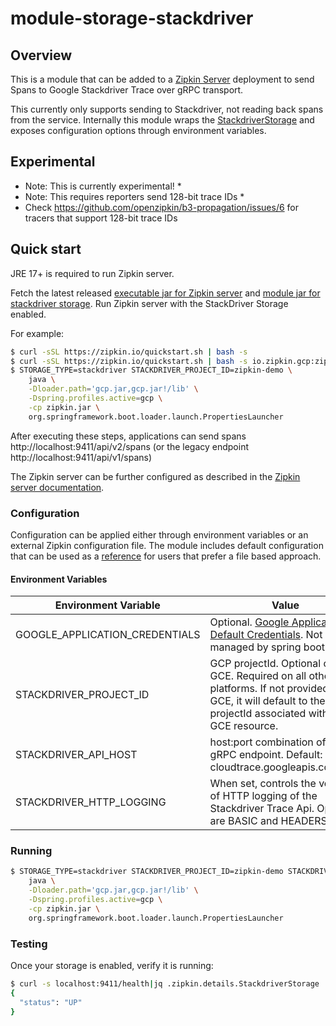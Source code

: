 # module-storage-stackdriver

## Overview

This is a module that can be added to a [Zipkin Server](https://github.com/openzipkin/zipkin/tree/master/zipkin-server)
deployment to send Spans to Google Stackdriver Trace over gRPC transport.

This currently only supports sending to Stackdriver, not reading back spans from the service.
Internally this module wraps the [StackdriverStorage](https://github.com/openzipkin/zipkin-gcp/tree/master/storage-stackdriver)
and exposes configuration options through environment variables.

## Experimental
* Note: This is currently experimental! *
* Note: This requires reporters send 128-bit trace IDs *
* Check https://github.com/openzipkin/b3-propagation/issues/6 for tracers that support 128-bit trace IDs

## Quick start

JRE 17+ is required to run Zipkin server.

Fetch the latest released
[executable jar for Zipkin server](https://search.maven.org/remote_content?g=io.zipkin&a=zipkin-server&v=LATEST&c=exec)
and
[module jar for stackdriver storage](https://search.maven.org/remote_content?g=io.zipkin.gcp&a=zipkin-module-gcp&v=LATEST&c=module).
Run Zipkin server with the StackDriver Storage enabled.

For example:

```bash
$ curl -sSL https://zipkin.io/quickstart.sh | bash -s
$ curl -sSL https://zipkin.io/quickstart.sh | bash -s io.zipkin.gcp:zipkin-module-gcp:LATEST:module gcp.jar
$ STORAGE_TYPE=stackdriver STACKDRIVER_PROJECT_ID=zipkin-demo \
    java \
    -Dloader.path='gcp.jar,gcp.jar!/lib' \
    -Dspring.profiles.active=gcp \
    -cp zipkin.jar \
    org.springframework.boot.loader.launch.PropertiesLauncher
```

After executing these steps, applications can send spans
http://localhost:9411/api/v2/spans (or the legacy endpoint http://localhost:9411/api/v1/spans)

The Zipkin server can be further configured as described in the
[Zipkin server documentation](https://github.com/openzipkin/zipkin/blob/master/zipkin-server/README.md).

### Configuration

Configuration can be applied either through environment variables or an external Zipkin
configuration file.  The module includes default configuration that can be used as a 
[reference](./src/main/resources/zipkin-server-gcp.yml)
for users that prefer a file based approach.

#### Environment Variables

| Environment Variable           | Value                                                                                                                                                             |
|--------------------------------|-------------------------------------------------------------------------------------------------------------------------------------------------------------------|
| GOOGLE_APPLICATION_CREDENTIALS | Optional. [Google Application Default Credentials](https://developers.google.com/identity/protocols/application-default-credentials). Not managed by spring boot. |
| STACKDRIVER_PROJECT_ID         | GCP projectId. Optional on GCE. Required on all other platforms. If not provided on GCE, it will default to the projectId associated with the GCE resource.       |
| STACKDRIVER_API_HOST           | host:port combination of the gRPC endpoint. Default: cloudtrace.googleapis.com:443                                                                                |
| STACKDRIVER_HTTP_LOGGING       | When set, controls the volume of HTTP logging of the Stackdriver Trace Api. Options are BASIC and HEADERS                                                         |

### Running

```bash
$ STORAGE_TYPE=stackdriver STACKDRIVER_PROJECT_ID=zipkin-demo STACKDRIVER_HTTP_LOGGING=basic\
    java \
    -Dloader.path='gcp.jar,gcp.jar!/lib' \
    -Dspring.profiles.active=gcp \
    -cp zipkin.jar \
    org.springframework.boot.loader.launch.PropertiesLauncher
```

### Testing

Once your storage is enabled, verify it is running:
```bash
$ curl -s localhost:9411/health|jq .zipkin.details.StackdriverStorage
{
  "status": "UP"
}
```
